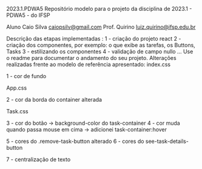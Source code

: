 2023.1.PDWA5
Repositório modelo para o projeto da disciplina de 2023.1 - PDWA5 - do IFSP

Aluno Caio Silva caiopsilv@gmail.com
Prof. Quirino luiz.quirino@ifsp.edu.br

Descrição das etapas implementadas :
1 - criação do projeto react
2 - criação dos componentes, por exemplo: o que exibe as tarefas, os Buttons, Tasks
3 - estilizando os componentes
4 - validação de campo nullo
... Use o readme para documentar o andamento do seu projeto.
Alterações realizadas frente ao modelo de referência apresentado:
index.css

1 - cor de fundo

App.css

2 - cor da borda do container alterada

Task.css

3 - cor do botão -> background-color do task-container
4 - cor muda quando passa mouse em cima -> adicionei task-container:hover

5 - cores do .remove-task-button alterado 
6 - cores do see-task-details-button

7 - centralização de texto
